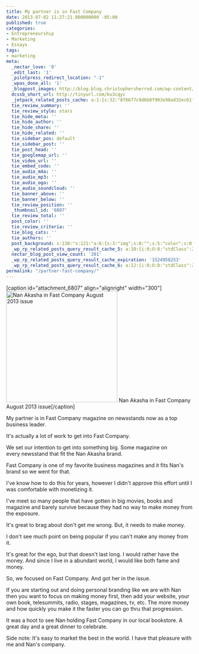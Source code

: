 ```yaml
---
title: My partner is in Fast Company
date: 2013-07-02 11:27:21.000000000 -05:00
published: true
categories:
- Entrepreneurship
- Marketing
- Essays
tags:
- marketing
meta:
  _nectar_love: '0'
  _edit_last: '1'
  _pilotpress_redirect_location: "-1"
  _wpas_done_all: '1'
  _blogpost_images: http://blog.blog.christophersherrod.com/wp-content/uploads/images/video1.jpg
  dcssb_short_url: http://tinyurl.com/ku3cqyc
  _jetpack_related_posts_cache: a:1:{s:32:"8f6677c9d6b0f903e98ad32ec61f8deb";a:2:{s:7:"expires";i:1499395681;s:7:"payload";a:3:{i:0;a:1:{s:2:"id";i:7851;}i:1;a:1:{s:2:"id";i:4954;}i:2;a:1:{s:2:"id";i:655;}}}}
  tie_review_summary: ''
  tie_review_style: stars
  tie_hide_meta: ''
  tie_hide_author: ''
  tie_hide_share: ''
  tie_hide_related: ''
  tie_sidebar_pos: default
  tie_sidebar_post: ''
  tie_post_head: ''
  tie_googlemap_url: ''
  tie_video_url: ''
  tie_embed_code: ''
  tie_audio_m4a: ''
  tie_audio_mp3: ''
  tie_audio_oga: ''
  tie_audio_soundcloud: ''
  tie_banner_above: ''
  tie_banner_below: ''
  tie_review_position: ''
  _thumbnail_id: '6807'
  tie_review_total: ''
  post_color: ''
  tie_review_criteria: ''
  tie_blog_cats: ''
  tie_authors: ''
  post_background: s:130:"s:121:"a:6:{s:3:"img";s:0:"";s:5:"color";s:0:"";s:6:"repeat";s:0:"";s:10:"attachment";s:0:"";s:3:"hor";s:0:"";s:3:"ver";s:0:"";}";";
  _wp_rp_related_posts_query_result_cache_5: a:10:{i:0;O:8:"stdClass":2:{s:7:"post_id";s:2:"61";s:5:"score";s:17:"75.98439273033289";}i:1;O:8:"stdClass":2:{s:7:"post_id";s:4:"7097";s:5:"score";s:17:"69.20234346930462";}i:2;O:8:"stdClass":2:{s:7:"post_id";s:4:"6684";s:5:"score";s:17:"65.09415699440672";}i:3;O:8:"stdClass":2:{s:7:"post_id";s:4:"6817";s:5:"score";s:17:"60.65092493353415";}i:4;O:8:"stdClass":2:{s:7:"post_id";s:4:"6880";s:5:"score";s:17:"58.19228271637232";}i:5;O:8:"stdClass":2:{s:7:"post_id";s:4:"4056";s:5:"score";s:17:"40.12708880662102";}i:6;O:8:"stdClass":2:{s:7:"post_id";s:4:"6885";s:5:"score";s:18:"37.265105395675434";}i:7;O:8:"stdClass":2:{s:7:"post_id";s:2:"98";s:5:"score";s:17:"34.09385086826696";}i:8;O:8:"stdClass":2:{s:7:"post_id";s:3:"310";s:5:"score";s:17:"22.16097655112555";}i:9;O:8:"stdClass":2:{s:7:"post_id";s:4:"6776";s:5:"score";s:17:"19.56241058279274";}}
  nectar_blog_post_view_count: '201'
  _wp_rp_related_posts_query_result_cache_expiration: '1524958253'
  _wp_rp_related_posts_query_result_cache_6: a:12:{i:0;O:8:"stdClass":2:{s:7:"post_id";s:2:"61";s:5:"score";s:18:"136.90450996192726";}i:1;O:8:"stdClass":2:{s:7:"post_id";s:4:"6817";s:5:"score";s:18:"109.52235129537715";}i:2;O:8:"stdClass":2:{s:7:"post_id";s:4:"7097";s:5:"score";s:17:"98.29513766689897";}i:3;O:8:"stdClass":2:{s:7:"post_id";s:4:"6880";s:5:"score";s:17:"68.09197515501265";}i:4;O:8:"stdClass":2:{s:7:"post_id";s:4:"8360";s:5:"score";s:17:"56.94943897884988";}i:5;O:8:"stdClass":2:{s:7:"post_id";s:4:"1179";s:5:"score";s:17:"53.62373942800071";}i:6;O:8:"stdClass":2:{s:7:"post_id";s:4:"6885";s:5:"score";s:17:"45.67637153593715";}i:7;O:8:"stdClass":2:{s:7:"post_id";s:4:"1299";s:5:"score";s:17:"43.82641799502369";}i:8;O:8:"stdClass":2:{s:7:"post_id";s:4:"4935";s:5:"score";s:17:"43.54445888400154";}i:9;O:8:"stdClass":2:{s:7:"post_id";s:4:"8192";s:5:"score";s:16:"41.3666924176314";}i:10;O:8:"stdClass":2:{s:7:"post_id";s:4:"4873";s:5:"score";s:16:"41.3666924176314";}i:11;O:8:"stdClass":2:{s:7:"post_id";s:2:"98";s:5:"score";s:16:"41.3666924176314";}}
permalink: "/partner-fast-company/"
---
```

[caption id="attachment_6807" align="alignright" width="300"]<img class="size-medium wp-image-6807" alt="Nan Akasha in Fast Company August 2013 issue" src="{{ site.baseurl }}/posts/2013/07/NanAkashaFastCompany-300x300.jpg" width="300" height="300" /> Nan Akasha in Fast Company August 2013 issue[/caption]

My partner is in Fast Company magazine on newsstands now as a top business leader.

It's actually a lot of work to get into Fast Company.

We set our intention to get into something big. Some magazine on every newsstand that fit the Nan Akasha brand.

Fast Company is one of my favorite business magazines and it fits Nan's brand so we went for that.

I've know how to do this for years, however I didn't approve this effort until I was comfortable with monetizing it.

I've meet so many people that have gotten in big movies, books and magazine and barely survive because they had no way to make money from the exposure.

It's great to brag about don't get me wrong. But, it needs to make money.

I don't see much point on being popular if you can't make any money from it.

It's great for the ego, but that doesn't last long. I would rather have the money. And since I live in a abundant world, I would like both fame and money.

So, we focused on Fast Company. And got her in the issue.

If you are starting out and doing personal branding like we are with Nan then you want to focus on making money first, then add your website, your own book, telesummits, radio, stages, magazines, tv, etc. The more money and how quickly you make it the faster you can go thru that progression.

It was a hoot to see Nan holding Fast Company in our local bookstore. A great day and a great dinner to celebrate.

Side note: It's easy to market the best in the world. I have that pleasure with me and Nan's company.</p>

